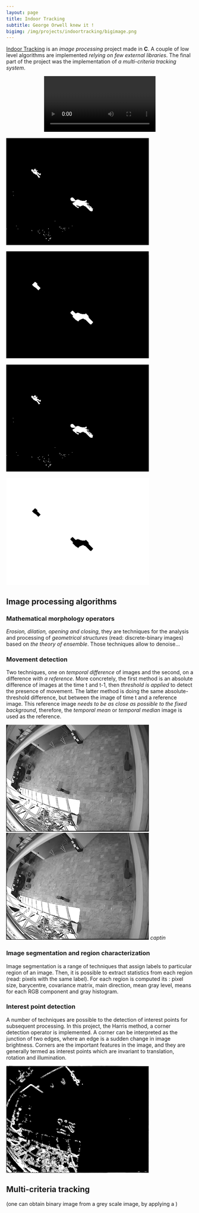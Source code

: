 ```yaml
---
layout: page
title: Indoor Tracking
subtitle: George Orwell knew it !
bigimg: /img/projects/indoortracking/bigimage.png
---
```


[Indoor Tracking](https://github.com/johan-gras/Indoor-Tracking) is an *image processing* project made in **C**.
A couple of low level algorithms are implemented *relying on few external libraries*.
The final part of the project was the implementation of *a multi-criteria tracking system*.

<div style="text-align: center;">
	<video src="/img/projects/indoortracking/video.mp4" autoplay controls loop>Indoor Tracking Video</video>
</div>

![alt text](/img/projects/indoortracking/result.gif "t")

![alt text](/img/projects/indoortracking/resultclean.gif "t")

![alt text](/img/projects/indoortracking/resultmove.gif "t")

![alt text](/img/projects/indoortracking/resultregion.gif "t")


## Image processing algorithms
### Mathematical morphology operators
*Erosion, dilation, opening and closing*, they are techniques for the analysis and processing of *geometrical structures* (read: discrete-binary images) based on *the theory of ensemble*.
Those techniques allow to denoise...

### Movement detection
Two techniques, one on *temporal difference* of images and the second, on a difference *with a reference*.
More concretely, the first method is an absolute difference of images at the time t and t-1, then *threshold is applied* to detect the presence of movement.
The latter method is doing the same absolute-threshold difference, but between the image of time t and a reference image. This reference image *needs to be as close as possible to the fixed background*, therefore, the *temporal mean* or *temporal median* image is used as the reference.

![alt text](/img/projects/indoortracking/mean.png "Mean temporal filter")
![alt text](/img/projects/indoortracking/median.png "Median temporal filter")
*captin*

### Image segmentation and region characterization
Image segmentation is a range of techniques that assign labels to particular region of an image.
Then, it is possible to extract statistics from each region (read: pixels with the same label).
For each region is computed its : pixel size, barycentre, covariance matrix, main direction, mean gray level, means for each RGB component and gray histogram.

### Interest point detection
A number of techniques are possible to the detection of interest points for subsequent processing. In this project, the Harris method, a corner detection operator is implemented. 
A corner can be interpreted as the junction of two edges, where an edge is a sudden change in image brightness.
Corners are the important features in the image, and they are generally termed as interest points which are invariant to translation, rotation and illumination.

![alt text](/img/projects/indoortracking/harison.png "Harris Corner Detector")

## Multi-criteria tracking

(one can obtain binary image from a grey scale image, by applying a )